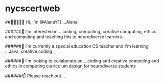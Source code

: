 
# nycscertweb

##👋🏽🤓🇬🇾 Hi, I’m @AlanaY11....Alana

######👀 I’m interested in ...coding, computing, creative computing, ethics and computing and teaching this to neurodiverse learners.

######🌱 I’m currently a special education CS teacher and I'm learning ...Java, creative coding

######💞️ I’m looking to collaborate on ...coding and creative computing and ethics in computing curriculum design for neurodiverse students

######📫 Please reach out ...

